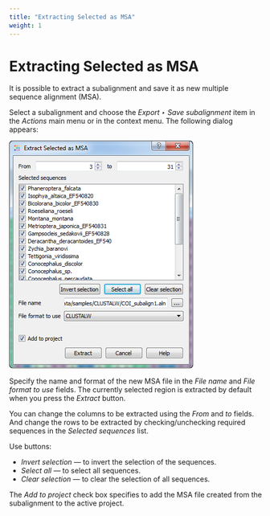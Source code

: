 ```yaml
---
title: "Extracting Selected as MSA"
weight: 1
---
```



# Extracting Selected as MSA

It is possible to extract a subalignment and save it as new multiple sequence alignment (MSA).

Select a subalignment and choose the _Export ‣ Save subalignment_ item in the _Actions_ main menu or in the context menu. The following dialog appears:


![](/images/65929690/65929691.png)

Specify the name and format of the new MSA file in the _File name_ and _File format to use_ fields. The currently selected region is extracted by default when you press the _Extract_ button.

You can change the columns to be extracted using the _From_ and _to_ fields. And change the rows to be extracted by checking/unchecking required sequences in the _Selected sequences_ list.

Use buttons:

*   _Invert selection_ — to invert the selection of the sequences.
*   _Select all_ — to select all sequences.
*   _Clear selection_ — to clear the selection of all sequences.

The _Add to project_ check box specifies to add the MSA file created from the subalignment to the active project.
